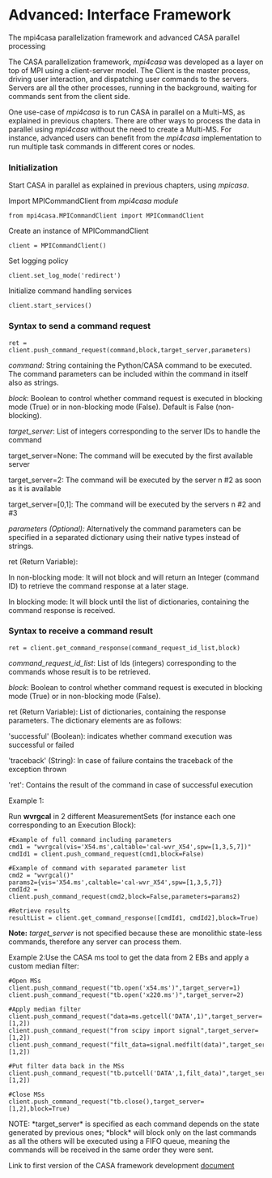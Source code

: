 

# Advanced: Interface Framework 

The mpi4casa parallelization framework and advanced CASA parallel processing

The CASA parallelization framework, *mpi4casa* was developed as a layer on top of MPI using a client-server model. The Client is the master process, driving user interaction, and dispatching user commands to the servers. Servers are all the other processes, running in the background, waiting for commands sent from the client side.

One use-case of *mpi4casa* is to run CASA in parallel on a Multi-MS, as explained in previous chapters. There are other ways to process the data in parallel using *mpi4casa* without the need to create a Multi-MS. For instance, advanced users can benefit from the *mpi4casa* implementation to run multiple task commands in different cores or nodes.

 

### **Initialization**

Start CASA in parallel as explained in previous chapters, using *mpicasa*.

Import MPICommandClient from *mpi4casa* *module*

```
from mpi4casa.MPICommandClient import MPICommandClient
```

Create an instance of MPICommandClient

```
client = MPICommandClient()
```

Set logging policy

```
client.set_log_mode('redirect')
```

Initialize command handling services

```
client.start_services()
```


### Syntax to send a command request

```
ret = client.push_command_request(command,block,target_server,parameters)
```

*command:* String containing the Python/CASA command to be executed. The command parameters can be included within the command in itself also as strings.

*block*: Boolean to control whether command request is executed in blocking mode (True) or in non-blocking mode (False). Default is False (non-blocking).

*target_server*: List of integers corresponding to the server IDs to handle the command

target_server=None: The command will be executed by the first available server

target_server=2: The command will be executed by the server n \#2 as soon as it is available

target_server=\[0,1\]: The command will be executed by the servers n \#2 and \#3

*parameters (Optional):* Alternatively the command parameters can be specified in a separated dictionary using their native types instead of strings.

ret (Return Variable):

In non-blocking mode: It will not block and will return an Integer (command ID) to retrieve the command response at a later stage.

In blocking mode: It will block until the list of dictionaries, containing the command response is received.

 

### Syntax to receive a command result

```
ret = client.get_command_response(command_request_id_list,block)
```

*command_request_id_list*: List of Ids (integers) corresponding to the commands whose result is to be retrieved.

*block*: Boolean to control whether command request is executed in blocking mode (True) or in non-blocking mode (False).

ret (Return Variable): List of dictionaries, containing the response parameters. The dictionary elements are as follows:

'successful' (Boolean): indicates whether command execution was successful or failed

'traceback' (String): In case of failure contains the traceback of the exception thrown

'ret': Contains the result of the command in case of successful execution

Example 1:

Run **wvrgcal** in 2 different MeasurementSets (for instance each one corresponding to an Execution Block):

```
#Example of full command including parameters
cmd1 = "wvrgcal(vis='X54.ms',caltable='cal-wvr_X54',spw=[1,3,5,7])"
cmdId1 = client.push_command_request(cmd1,block=False)

#Example of command with separated parameter list
cmd2 = "wvrgcal()"
params2={vis='X54.ms',caltable='cal-wvr_X54',spw=[1,3,5,7]}
cmdId2 = client.push_command_request(cmd2,block=False,parameters=params2)

#Retrieve results
resultList = client.get_command_response([cmdId1, cmdId2],block=True)
```

**Note:** *target_server* is not specified because these are monolithic state-less commands, therefore any server can process them.

Example 2:Use the CASA ms tool to get the data from 2 EBs and apply a custom median filter:

```
#Open MSs
client.push_command_request("tb.open('x54.ms')",target_server=1)
client.push_command_request("tb.open('x220.ms')",target_server=2)

#Apply median filter
client.push_command_request("data=ms.getcell('DATA',1)",target_server=[1,2])
client.push_command_request("from scipy import signal",target_server=[1,2])
client.push_command_request("filt_data=signal.medfilt(data)",target_server=[1,2])

#Put filter data back in the MSs
client.push_command_request("tb.putcell('DATA',1,filt_data)",target_server=[1,2])

#Close MSs
client.push_command_request("tb.close(),target_server=[1,2],block=True)
```

<div class="alert alert-info">
NOTE: *target_server* is specified as each command depends on the state generated by previous ones; *block* will block only on the last commands as all the others will be executed using a FIFO queue, meaning the commands will be received in the same order they were sent.
</div>

 

Link to first version of the CASA framework development [document](https://svn.cv.nrao.edu/view/casa/trunk/gcwrap/python/scripts/mpi4casa/CASA-4.3-MPI-Parallel-Processing-Framework-Installation-and-advance-user-guide.pdf "CASA Framework development")


